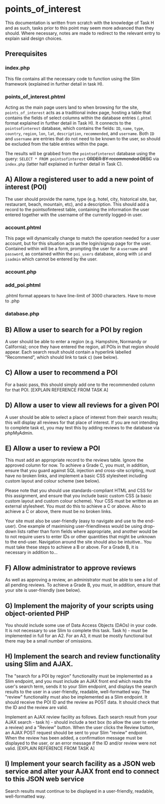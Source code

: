 # points\_of\_interest

This documentation is written from scratch with the knowledge of Task H and as such, tasks prior to this point may seem more advanced than they should.
Where necessary, notes are made to redirect to the relevant entry to explain said design choices.

## Prerequisites
### index.php
This file contains all the necessary code to function using the Slim framework (explained in further detail in task H).

### points\_of\_interest.phtml
Acting as the main page users land to when browsing for the site, `points_of_interest` acts as a traditional index page, hosting a table that contains the fields of select columns within the database entries (`.phtml` format explained in further detail in Task H).
It connects to the `pointsofinterest` database, which contains the fields: `ID`, `name`, `type`, `country`, `region`, `lon`, `lat`, `description`, `recommended`, and `username`.
Both `ID` and `username` are entries that do not need to be known to the user, so should be excluded from the table entries within the page.

The results will be grabbed from the `pointsofinterest` database using the query: `SELECT * FROM pointsofinterest` ~~ORDER BY recommended DESC~~ via `index.php` (latter half explained in further detail in Task C).

## A) Allow a registered user to add a new point of interest (POI)
The user should provide the name, type (e.g. hotel, city, historical site, bar, restaurant, beach, mountain, etc), and a description. This should add a record to the pointsofinterest table, containing the information the user entered together with the username of the currently logged-in user.

### account.phtml
This page will dynamically change to match the operation needed for a user account, but for this situation acts as the login/signup page for the user.
Contained within will be a form, prompting the user for a `username` and `password`, as contained within the `poi_users` database, along with `id` and `isadmin` which cannot be entered by the user.

### account.php
### add\_poi.phtml
.phtml format appears to have line-limit of 3000 characters. Have to move to .php
### database.php

## B) Allow a user to search for a POI by region
A user should be able to enter a region (e.g. Hampshire, Normandy or California); once they have entered the region, all POIs in that region should appear.
Each search result should contain a hyperlink labelled "Recommend", which should link to task c) (see below).

## C) Allow a user to recommend a POI
For a basic pass, this should simply add one to the recommended column for that POI.
[EXPLAIN REFERENCE FROM TASK A]

## D) Allow a user to view all reviews for a given POI
A user should be able to select a place of interest from their search results; this will display all reviews for that place of interest. If you are not intending to complete task e), you may test this by adding reviews to the database via phpMyAdmin.

## E) Allow a user to review a POI
This must add an appropriate record to the reviews table. Ignore the approved column for now.
To achieve a Grade C, you must, in addition, ensure that you guard against SQL injection and cross-site scripting, must have no broken links, and implement a basic CSS stylesheet including custom layout and colour scheme (see below).

Please note that you should use standards-compliant HTML and CSS for this assignment, and ensure that you include basic custom CSS (a basic custom layout and custom colour scheme). Your CSS must be written as an external stylesheet. You must do this to achieve a C or above. Also to achieve a C or above, there must be no broken links.

Your site must also be user-friendly (easy to navigate and use to the end-user). One example of maximising user-friendliness would be using drop-down lists rather than form fields where appropriate, and another would be to not require users to enter IDs or other quantities that might be unknown to the end-user. Navigation around the site should also be intuitive.. You must take these steps to achieve a B or above.
For a Grade B, it is necessary in addition to…

## F) Allow administrator to approve reviews
As well as approving a review, an administrator must be able to see a list of all pending reviews.
To achieve a Grade B, you must, in addition, ensure that your site is user-friendly (see below).

## G) Implement the majority of your scripts using object-oriented PHP
You should include some use of Data Access Objects (DAOs) in your code. It is not necessary to use Slim to complete this task.
Task h) - must be implemented in full for an A2. For an A3, it must be mostly functional but there may be a small number of omissions.

## H) Implement the search and review functionality using Slim and AJAX.
The "search for a POI by region" functionality must be implemented as a Slim endpoint, and you must include an AJAX front end which reads the user's search term, sends it to your Slim endpoint, and displays the search results to the user in a user-friendly, readable, well-formatted way.
The "review" functionality must also be implemented as a Slim endpoint.
It should receive the POI ID and the review as POST data. It should check that the ID and the review are valid.

Implement an AJAX review facility as follows. Each search result from your AJAX search - task h) - should include a text box (to allow the user to enter a review) and a "Review" button. When the user clicks the Review button, an AJAX POST request should be sent to your Slim "review" endpoint. When the review has been added, a confirmation message must be displayed to the user, or an error message if the ID and/or review were not valid.
[EXPLAIN REFERENCE FROM TASK A]

## I) Implement your search facility as a JSON web service and alter your AJAX front end to connect to this JSON web service
Search results must continue to be displayed in a user-friendly, readable, well-formatted way.
